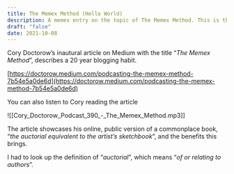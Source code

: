 ```yaml
---
title: The Memex Method (Hello World)
description: A memex entry on the topic of The Memex Method. This is the first entry on this site.
draft: "false"
date: 2021-10-08
---
```


Cory Doctorow’s inautural article on Medium with the title “_The Memex Method_”, describes a 20 year blogging habit.

[https://doctorow.medium.com/podcasting-the-memex-method-7b54e5a0de6d](https://doctorow.medium.com/podcasting-the-memex-method-7b54e5a0de6d)

You can also listen to Cory reading the article

![[Cory_Doctorow_Podcast_390_-_The_Memex_Method.mp3]]

The article showcases his online, public version of a commonplace book, “_the auctorial equivalent to the artist’s sketchbook_“, and the benefits this brings.

I had to look up the definition of “_auctorial_”, which means “_of or relating to authors_”.